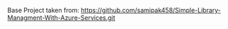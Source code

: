 Base Project taken from: https://github.com/samipak458/Simple-Library-Managment-With-Azure-Services.git

